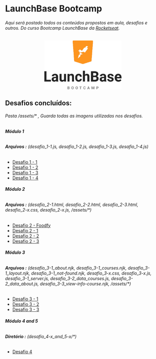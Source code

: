 # LaunchBase Bootcamp

###### Aqui será postado todos os conteúdos propostos em aula, desafios e outros. Do curso Bootcamp LaunchBase da [Rocketseat](https://rocketseat.com.br/).

<div align="center">
<img src="logo-lauchbase.png" width="250px" height="auto">
</div>

## Desafios concluídos:
###### Pasta /assets/* ,  Guarda todas as imagens utilizadas nos desafios.

###### **Módulo 1**
###### **Arquivos :** (desafio_1-1.js, desafio_1-2.js, desafio_1-3.js, desafio_1-4.js)
- [Desafio 1 - 1](https://github.com/douglas-vitor/LaunchBase_bootcamp/blob/master/desafio_1-1.js)
- [Desafio 1 - 2](https://github.com/douglas-vitor/LaunchBase_bootcamp/blob/master/desafio_1-2.js)
- [Desafio 1 - 3](https://github.com/douglas-vitor/LaunchBase_bootcamp/blob/master/desafio_1-3.js)
- [Desafio 1 - 4](https://github.com/douglas-vitor/LaunchBase_bootcamp/blob/master/desafio_1-4.js)
###### **Módulo 2**
###### **Arquivos :** (desafio_2-1.html, desafio_2-2.html, desafio_2-3.html, desafio_2-x.css, desafio_2-x.js, /assets/*)
- [Desafio 2 - Foodfy](https://github.com/douglas-vitor/foodfy)
- [Desafio 2 - 1](https://github.com/douglas-vitor/LaunchBase_bootcamp/blob/master/desafio_2-1.html)
- [Desafio 2 - 2](https://github.com/douglas-vitor/LaunchBase_bootcamp/blob/master/desafio_2-2.html)
- [Desafio 2 - 3](https://github.com/douglas-vitor/LaunchBase_bootcamp/blob/master/desafio_2-3.html)
###### **Módulo 3**
###### **Arquivos :** (desafio_3-1_about.njk, desafio_3-1_courses.njk, desafio_3-1_layout.njk, desafio_3-1_not-found.njk, desafio_3-x.css, desafio_3-x.js, desafio_3-1_server.js, desafio_3-2_data_courses.js, desafio_3-2_data_about.js, desafio_3-3_view-info-course.njk, /assets/*)
- [Desafio 3 - 1](https://github.com/douglas-vitor/LaunchBase_bootcamp/blob/master/desafio_3-1_server.js)
- [Desafio 3 - 2](https://github.com/douglas-vitor/LaunchBase_bootcamp/blob/master/desafio_3-2_data_courses.js)
- [Desafio 3 - 3](https://github.com/douglas-vitor/LaunchBase_bootcamp/blob/master/desafio_3-3_view-info-course.njk)
###### **Módulo 4 and 5**
###### **Diretório :** (desafio_4-x_and_5-x/*)
- [Desafio 4](https://github.com/douglas-vitor/LaunchBase_bootcamp/blob/master/desafio_4-x_and_5-x/)
